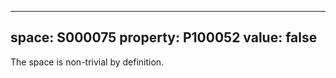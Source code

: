   ---
  space: S000075
  property: P100052
  value: false
  ---
  
  The space is non-trivial by definition.
